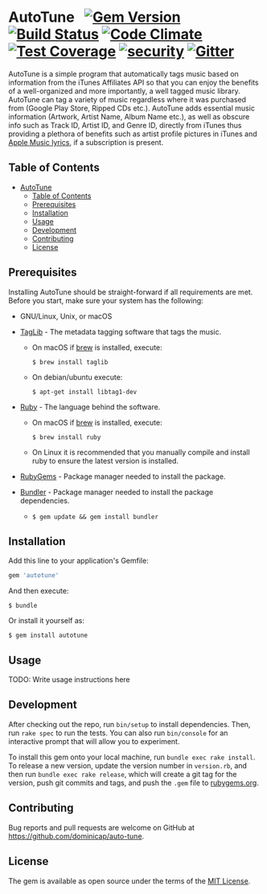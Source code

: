 # AutoTune &nbsp; [![Gem Version](https://badge.fury.io/rb/autotune.svg)](https://badge.fury.io/rb/autotune) [![Build Status](https://travis-ci.org/dominicap/auto-tune.svg?branch=master)](https://travis-ci.org/dominicap/auto-tune) [![Code Climate](https://codeclimate.com/github/dominicap/auto-tune/badges/gpa.svg)](https://codeclimate.com/github/dominicap/auto-tune) [![Test Coverage](https://codeclimate.com/github/dominicap/auto-tune/badges/coverage.svg)](https://codeclimate.com/github/dominicap/auto-tune/coverage) [![security](https://hakiri.io/github/dominicap/auto-tune/master.svg)](https://hakiri.io/github/dominicap/auto-tune/master) [![Gitter](https://badges.gitter.im/gitterHQ/gitter.svg)](https://gitter.im/auto-tune)

AutoTune is a simple program that automatically tags music based on information from the iTunes Affiliates API so that you can enjoy the benefits of a well-organized and more importantly, a well tagged music library. AutoTune can tag a variety of music regardless where it was purchased from (Google Play Store, Ripped CDs etc.). AutoTune adds essential music information (Artwork, Artist Name, Album Name etc.), as well as obscure info such as Track ID, Artist ID, and Genre ID, directly from iTunes thus providing a plethora of benefits such as artist profile pictures in iTunes and [Apple Music lyrics](https://support.apple.com/en-us/HT204459), if a subscription is present.

## Table of Contents

* [AutoTune](#autotune)
  * [Table of Contents](#table-of-contents)
  * [Prerequisites](#prerequisites)
  * [Installation](#installation)
  * [Usage](#usage)
  * [Development](#development)
  * [Contributing](#contributing)
  * [License](#license)

## Prerequisites

Installing AutoTune should be straight-forward if all requirements are met. Before you start, make sure your system has the following:

* GNU/Linux, Unix, or macOS

* [TagLib](http://taglib.org/releases/taglib-1.11.1.tar.gz) - The metadata tagging software that tags the music.

    - On macOS if [brew](https://brew.sh) is installed, execute:

        `$ brew install taglib`

    - On debian/ubuntu execute:

        `$ apt-get install libtag1-dev`

* [Ruby](https://www.ruby-lang.org/en/) - The language behind the software.

    - On macOS if [brew](https://brew.sh) is installed, execute:

        `$ brew install ruby`

    - On Linux it is recommended that you manually compile and install ruby to ensure the latest version is installed.

* [RubyGems](https://rubygems.org/pages/download) - Package manager needed to install the package.
* [Bundler](http://bundler.io) - Package manager needed to install the package dependencies.

    - `$ gem update && gem install bundler`

## Installation

Add this line to your application's Gemfile:

```ruby
gem 'autotune'
```

And then execute:

    $ bundle

Or install it yourself as:

    $ gem install autotune

## Usage

TODO: Write usage instructions here

## Development

After checking out the repo, run `bin/setup` to install dependencies. Then, run `rake spec` to run the tests. You can also run `bin/console` for an interactive prompt that will allow you to experiment.

To install this gem onto your local machine, run `bundle exec rake install`. To release a new version, update the version number in `version.rb`, and then run `bundle exec rake release`, which will create a git tag for the version, push git commits and tags, and push the `.gem` file to [rubygems.org](https://rubygems.org).

## Contributing

Bug reports and pull requests are welcome on GitHub at https://github.com/dominicap/auto-tune.


## License

The gem is available as open source under the terms of the [MIT License](http://opensource.org/licenses/MIT).
